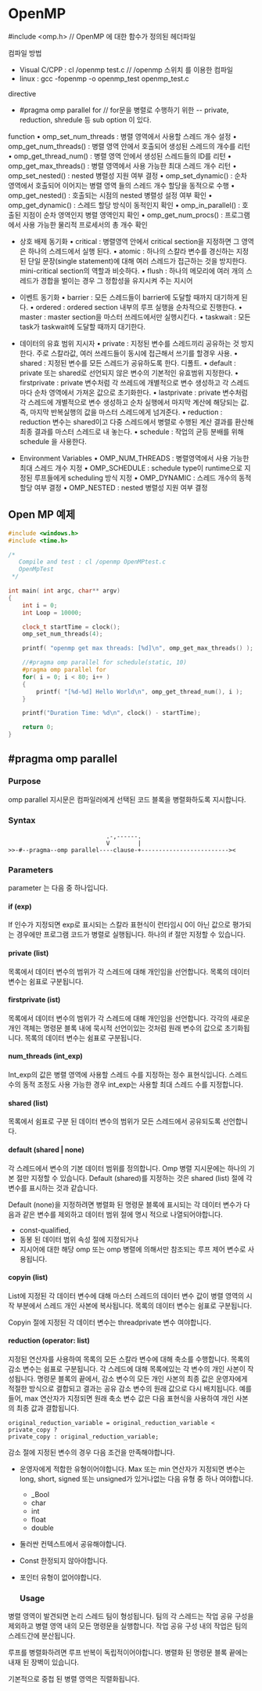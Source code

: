 # OpenMP

#include <omp.h>      // OpenMP 에 대한 함수가 정의된 헤더파일

컴파일 방법 
  - Visual C/CPP  : cl /openmp test.c //  /openmp 스위치 를 이용한 컴파일
  - linux : gcc -fopenmp -o openmp_test openmp_test.c

directive 
  - #pragma omp parallel for        // for문을 병렬로 수행하기 위한 
    -- private, reduction, shredule 등 sub option 이 있다.


function
    •	omp_set_num_threads : 병렬 영역에서 사용할 스레드 개수 설정
    •	omp_get_num_threads() : 병렬 영역 안에서 호출되어 생성된 스레드의 개수를 리턴
    •	omp_get_thread_num() : 병렬 영역 안에서 생성된 스레드들의 ID를 리턴
    •	omp_get_max_threads() : 병렬 영역에서 사용 가능한 최대 스레드 개수 리턴
    •	omp_set_nested() : nested 병렬성 지원 여부 결정
    •	omp_set_dynamic() : 순차 영역에서 호출되어 이어지는 병렬 영역 들의 스레드 개수 할당을 동적으로 수행
    •	omp_get_nested() : 호출되는 시점의 nested 병렬성 설정 여부 확인
    •	omp_get_dynamic() : 스레드 할당 방식이 동적인지 확인
    •	omp_in_parallel() : 호출된 지점이 순차 영역인지 병렬 영역인지 확인
    •	omp_get_num_procs() : 프로그램에서 사용 가능한 물리적 프로세서의 총 개수 확인


- 상호 배제 동기화
    •	critical : 병렬영역 안에서 critical section을 지정하면 그 영역은 하나의 스레드에서 실행 된다.
    •	atomic : 하나의 스칼라 변수를 경신하는 지정된 단일 문장(single statement)에 대해 여러 스레드가 접근하는 것을 방지한다. 
        mini-critical section의 역할과 비슷하다.
    •	flush : 하나의 메모리에 여러 개의 스레드가 경합을 벌이는 경우 그 정합성을 유지시켜 주는 지시어


- 이벤트 동기화
    •	barrier : 모든 스레드들이 barrier에 도달할 때까지 대기하게 된다.
    •	ordered : ordered section 내부의 루프 실행을 순차적으로 진행한다.
    •	master : master section을 마스터 쓰레드에서만 실행시킨다.
    •	taskwait : 모든 task가 taskwait에 도달할 때까지 대기한다.

- 데이터의 유효 범위 지시자
    •	private : 지정된 변수를 스레드끼리 공유하는 것 방지한다. 주로 스칼라값, 여러 쓰레드들이 동시에 접근해서 쓰기를 할경우 사용.
    •	shared : 지정된 변수를 모든 스레드가 공유하도록 한다. 디폴트.
    •	default : private 또는 shared로 선언되지 않은 변수의 기본적인 유효범위 지정한다.
    •	firstprivate : private 변수처럼 각 쓰레드에 개별적으로 변수 생성하고 각 스레드 마다 순차 영역에서 가져온 값으로 초기화한다.
    •	lastprivate : private 변수처럼 각 스레드에 개별적으로 변수 생성하고 순차 실행에서 마지막 계산에 해당되는 값. 즉, 
                  마지막 반복실행의 값을 마스터 스레드에게 넘겨준다.
    •	reduction : reduction 변수는 shared이고 다중 스레드에서 병렬로 수행된 계산 결과를 환산해 최종 결과를 마스터 스레드로 내 놓는다.
    •	schedule : 작업의 균등 분배를 위해 schedule 을 사용한다.

- Environment Variables
    •	OMP_NUM_THREADS : 병렬영역에서 사용 가능한 최대 스레드 개수 지정
    •	OMP_SCHEDULE : schedule type이 runtime으로 지정된 루프들에게 scheduling 방식 지정
    •	OMP_DYNAMIC : 스레드 개수의 동적할당 여부 결정
    •	OMP_NESTED : nested 병렬성 지원 여부 결정



## Open MP 예제

```c++
#include <windows.h>
#include <time.h>

/*
   Compile and test : cl /openmp OpenMPtest.c
   OpenMpTest
 */

int main( int argc, char** argv)
{
	int i = 0;
	int Loop = 10000;

	clock_t startTime = clock(); 
	omp_set_num_threads(4);

	printf( "openmp get max threads: [%d]\n", omp_get_max_threads() );

    //#pragma omp parallel for schedule(static, 10)
    #pragma omp parallel for
	for( i = 0; i < 80; i++ )
	{
		printf( "[%d-%d] Hello World\n", omp_get_thread_num(), i );
	}

	printf("Duration Time: %d\n", clock() - startTime);

	return 0;
}

```



## #pragma omp parallel

### Purpose

omp parallel 지시문은 컴파일러에게 선택된 코드 블록을 병렬화하도록 지시합니다.



### Syntax

```
                            .-,------.   
                            V        |   
>>-#--pragma--omp parallel----clause-+-------------------------><
```



### Parameters

parameter 는 다음 중 하나입니다.

#### **if (exp)**

If 인수가 지정되면 exp로 표시되는 스칼라 표현식이 런타임시 0이 아닌 값으로 평가되는 경우에만 프로그램 코드가 병렬로 실행됩니다. 하나의 if 절만 지정할 수 있습니다.



#### **private (list)**

목록에서 데이터 변수의 범위가 각 스레드에 대해 개인임을 선언합니다. 목록의 데이터 변수는 쉼표로 구분됩니다.



#### **firstprivate (ist)**

목록에서 데이터 변수의 범위가 각 스레드에 대해 개인임을 선언합니다. 각각의 새로운 개인 객체는 명령문 블록 내에 묵시적 선언이있는 것처럼 원래 변수의 값으로 초기화됩니다. 목록의 데이터 변수는 쉼표로 구분됩니다.



#### **num_threads (int_exp)**

Int_exp의 값은 병렬 영역에 사용할 스레드 수를 지정하는 정수 표현식입니다. 스레드 수의 동적 조정도 사용 가능한 경우 int_exp는 사용할 최대 스레드 수를 지정합니다.



#### **shared (list)**

목록에서 쉼표로 구분 된 데이터 변수의 범위가 모든 스레드에서 공유되도록 선언합니다.



#### **default (shared | none)**

각 스레드에서 변수의 기본 데이터 범위를 정의합니다. Omp 병렬 지시문에는 하나의 기본 절만 지정할 수 있습니다. Default (shared)를 지정하는 것은 shared (list) 절에 각 변수를 표시하는 것과 같습니다.

Default (none)을 지정하려면 병렬화 된 명령문 블록에 표시되는 각 데이터 변수가 다음과 같은 변수를 제외하고 데이터 범위 절에 명시 적으로 나열되어야합니다.

- const-qualified,
- 동봉 된 데이터 범위 속성 절에 지정되거나
- 지시어에 대한 해당 omp 또는 omp 병렬에 의해서만 참조되는 루프 제어 변수로 사용됩니다.



#### **copyin (list)**

List에 지정된 각 데이터 변수에 대해 마스터 스레드의 데이터 변수 값이 병렬 영역의 시작 부분에서 스레드 개인 사본에 복사됩니다. 목록의 데이터 변수는 쉼표로 구분됩니다.

Copyin 절에 지정된 각 데이터 변수는 threadprivate 변수 여야합니다.



#### **reduction (operator: list)**

지정된 연산자를 사용하여 목록의 모든 스칼라 변수에 대해 축소를 수행합니다. 목록의 감소 변수는 쉼표로 구분됩니다.
각 스레드에 대해 목록에있는 각 변수의 개인 사본이 작성됩니다. 명령문 블록의 끝에서, 감소 변수의 모든 개인 사본의 최종 값은 운영자에게 적절한 방식으로 결합되고 결과는 공유 감소 변수의 원래 값으로 다시 배치됩니다. 예를 들어, max 연산자가 지정되면 원래 축소 변수 값은 다음 표현식을 사용하여 개인 사본의 최종 값과 결합됩니다.

```
original_reduction_variable = original_reduction_variable < private_copy ?
private_copy : original_reduction_variable; 
```

감소 절에 지정된 변수의 경우 다음 조건을 만족해야합니다.

- 운영자에게 적합한 유형이어야합니다. Max 또는 min 연산자가 지정되면 변수는 long, short, signed 또는 unsigned가 있거나없는 다음 유형 중 하나 여야합니다.

  - _Bool
  - char
  - int
  - float
  - double
  
- 둘러싼 컨텍스트에서 공유해야합니다.
  
- Const 한정되지 않아야합니다.
  
- 포인터 유형이 없어야합니다.



  ### Usage

병렬 영역이 발견되면 논리 스레드 팀이 형성됩니다. 팀의 각 스레드는 작업 공유 구성을 제외하고 병렬 영역 내의 모든 명령문을 실행합니다. 작업 공유 구성 내의 작업은 팀의 스레드간에 분산됩니다.

루프를 병렬화하려면 루프 반복이 독립적이어야합니다. 병렬화 된 명령문 블록 끝에는 내재 된 장벽이 있습니다.

기본적으로 중첩 된 병렬 영역은 직렬화됩니다.



  

  

  

  

  
